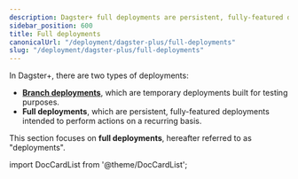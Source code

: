 ```yaml
---
description: Dagster+ full deployments are persistent, fully-featured deployments intended to perform actions on a recurring basis.
sidebar_position: 600
title: Full deployments
canonicalUrl: "/deployment/dagster-plus/full-deployments"
slug: "/deployment/dagster-plus/full-deployments"
---
```


In Dagster+, there are two types of deployments:

- [**Branch deployments**](/deployment/dagster-plus/ci-cd/branch-deployments), which are temporary deployments built for testing purposes.
- **Full deployments**, which are persistent, fully-featured deployments intended to perform actions on a recurring basis.

This section focuses on **full deployments**, hereafter referred to as "deployments".

import DocCardList from '@theme/DocCardList';

<DocCardList />
